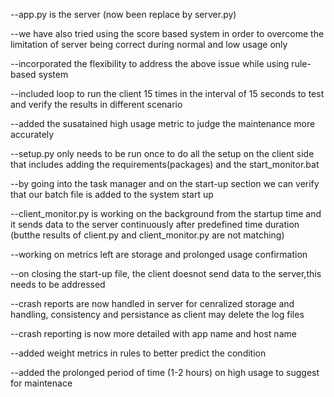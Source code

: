 --app.py is the server (now been replace by server.py)

--we have also tried using the score based system in order to overcome the limitation of server being correct during normal and low usage only

--incorporated the flexibility to address the above issue while using rule-based system

--included loop to run the client 15 times in the interval of 15 seconds to test and verify the results in different scenario

--added the susatained high usage metric to judge the maintenance more accurately

--setup.py only needs to be run once to do all the setup on the client side that includes adding the requirements(packages) and the start_monitor.bat

--by going into the task manager and on the start-up section we can verify that our batch file is added to the system start up

--client_monitor.py is working on the background from the startup time and it sends data to the server continuously after predefined time duration (butthe results of client.py and client_monitor.py are not matching)

--working on metrics left are storage and prolonged usage confirmation

--on closing the start-up file, the client doesnot send data to the server,this needs to be addressed

--crash reports are now handled in server for cenralized storage and handling, consistency and persistance as client may delete the log files

--crash reporting is now more detailed with app name and host name

--added weight metrics in rules to better predict the condition

--added the prolonged period of time (1-2 hours) on high usage to suggest for maintenace
